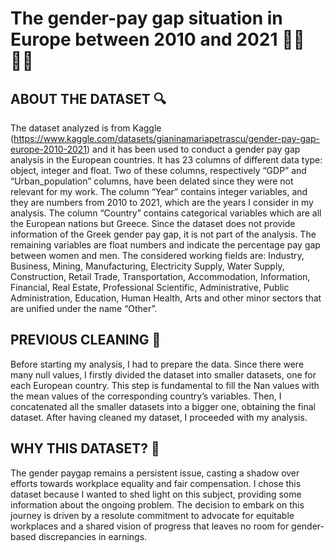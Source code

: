 # The gender-pay gap situation in Europe between 2010 and 2021 👩🏻👨🏻

## ABOUT THE DATASET 🔍
The dataset analyzed is from Kaggle (https://www.kaggle.com/datasets/gianinamariapetrascu/gender-pay-gap-europe-2010-2021) and it has been used to conduct a gender pay gap analysis in the European countries. It has 23 columns of different data type: object, integer and float. Two of these columns, respectively “GDP” and “Urban_population” columns, have been delated since they were not relevant for my work.
The column “Year” contains integer variables, and they are numbers from 2010 to 2021, which are the years I consider in my analysis.
The column “Country” contains categorical variables which are all the European nations but Greece. Since the dataset does not provide information of the Greek gender pay gap, it is not part of the analysis.
The remaining variables are float numbers and indicate the percentage pay gap between women and men. The considered working fields are: Industry, Business, Mining, Manufacturing, Electricity Supply, Water Supply, Construction, Retail Trade, Transportation, Accommodation, Information, Financial, Real Estate, Professional Scientific, Administrative, Public Administration, Education, Human Health, Arts and other minor sectors that are unified under the name “Other”.

## PREVIOUS CLEANING 🧹 
Before starting my analysis, I had to prepare the data. Since there were many null values, I firstly divided the dataset into smaller datasets, one for each European country. This step is fundamental to fill the Nan values with the mean values of the corresponding country’s variables.
Then, I concatenated all the smaller datasets into a bigger one, obtaining the final dataset.
After having cleaned my dataset, I proceeded with my analysis. 

## WHY THIS DATASET? 🤔
The gender paygap remains a persistent issue, casting a shadow over efforts towards workplace equality and fair compensation. I chose this dataset because I wanted to shed light on this subject, providing some information about the ongoing problem. The decision to embark on this journey is driven by a resolute commitment to advocate for equitable workplaces and a shared vision of progress that leaves no room for gender-based discrepancies in earnings.
